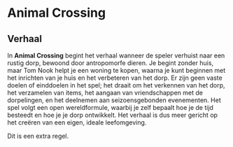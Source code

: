 # Animal Crossing

## Verhaal

In **Animal Crossing** begint het verhaal wanneer de speler verhuist naar een rustig dorp, bewoond door antropomorfe dieren. Je begint zonder huis, maar Tom Nook helpt je een woning te kopen, waarna je kunt beginnen met het inrichten van je huis en het verbeteren van het dorp. Er zijn geen vaste doelen of einddoelen in het spel; het draait om het verkennen van het dorp, het verzamelen van items, het aangaan van vriendschappen met de dorpelingen, en het deelnemen aan seizoensgebonden evenementen. Het spel volgt een open wereldformule, waarbij je zelf bepaalt hoe je de tijd besteedt en hoe je je dorp ontwikkelt. Het verhaal is dus meer gericht op het creëren van een eigen, ideale leefomgeving.

Dit is een extra regel.
